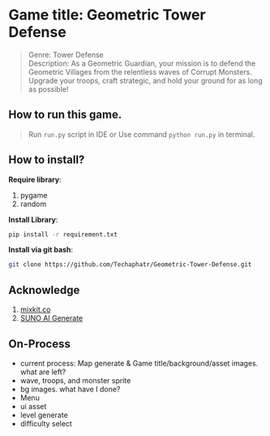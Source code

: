 # Game title: Geometric Tower Defense
> Genre: Tower Defense <br>
> Description: As a Geometric Guardian, your mission is to defend the Geometric Villages from the relentless waves of Corrupt Monsters. Upgrade your troops, craft strategic, and hold your ground for as long as possible!

## How to run this game.
> Run `run.py` script in IDE or Use command `python run.py` in terminal.

## How to install?
**Require library**:
1. pygame
2. random

**Install Library**:
```bash
pip install -r requirement.txt
```

**Install via git bash**:
```bash
git clone https://github.com/Techaphatr/Geometric-Tower-Defense.git
```

## Acknowledge
1. <a href='https://mixkit.co/' target='_blank'>mixkit.co</a>
2. <a href='https://suno.com/' target='_blank'>SUNO AI Generate</a>

## On-Process
- current process: Map generate & Game title/background/asset images.
what are left?
- wave, troops, and monster sprite
- bg images.
what have I done?
- Menu
- ui asset
- level generate
- difficulty select